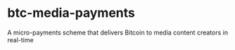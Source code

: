 # btc-media-payments
A micro-payments scheme that delivers Bitcoin to media content creators in real-time
